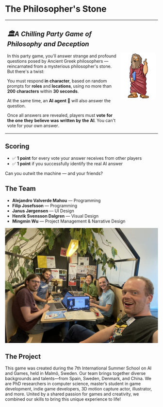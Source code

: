 # The Philosopher's Stone
<table>
  <tr>
    <td>
     <p><em><h2>🏛️A Chilling Party Game of Philosophy and Deception</h2></em></p>

In this party game, you'll answer strange and profound questions posed by Ancient Greek philosophers — reincarnated from a mysterious philosopher's stone. But there's a twist:

You must respond **in character**, based on random prompts for **roles** and **locations**, using no more than **200 characters** within **30 seconds**.

At the same time, an **AI agent** 🤖 will also answer the question.

Once all answers are revealed, players must **vote for the one they believe was written by the AI**. You can't vote for your own answer.</p>
    </td>
    <td>
      <img src="images/Plato_Henrik_2.png" alt="Image description" width="500">
    </td>
  </tr>
</table> 

## Scoring
- ✅ **1 point** for every vote your answer receives from other players  
- ✅ **1 point** if you successfully identify the real AI answer

Can you outwit the machine — and your friends?

## The Team

- **Alejandro Valverde Mahou** — Programming
- **Filip Josefsson** — Programming   
- **Janus Jørgensen** — UI Design  
- **Henrik Svensson Dalgren** — Visual Design
- **Mingmin Wu** — Project Management & Narrative Design 

<img src="server/IMG_7769.jpg" width="600"/>

## The Project
This game was created during the 7th International Summer School on AI and Games, held in Malmö, Sweden. Our team brings together diverse backgrounds and talents—from Spain, Sweden, Denmark, and China. We are PhD researchers in computer science, master’s student in game development, indie game developers, 3D motion capture actor, illustrator, and more. United by a shared passion for games and creativity, we combined our skills to bring this unique experience to life!
